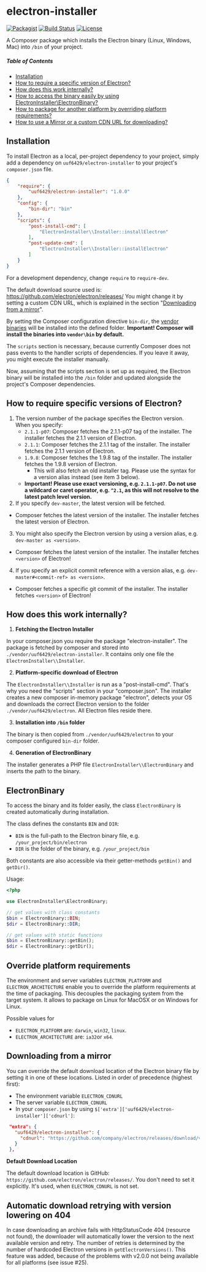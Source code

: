 electron-installer
==================

[![Packagist](https://img.shields.io/packagist/v/uuf6429/electron-installer.svg)](https://packagist.org/packages/uuf6429/electron-installer)
[![Build Status](https://travis-ci.org/uuf6429/electron-installer.png)](https://travis-ci.org/uuf6429/electron-installer)
[![License](https://img.shields.io/badge/license-MIT-blue.svg)](https://raw.githubusercontent.com/uuf6429/electron-installer/master/LICENSE)

A Composer package which installs the Electron binary (Linux, Windows, Mac) into `/bin` of your project.

##### Table of Contents

- [Installation](#installation)
- [How to require a specific version of Electron?](#how-to-require-specific-versions-of-electron)
- [How does this work internally?](#how-does-this-work-internally)
- [How to access the binary easily by using ElectronInstaller\ElectronBinary?](#electronbinary)
- [How to package for another platform by overriding platform requirements?](#override-platform-requirements)
- [How to use a Mirror or a custom CDN URL for downloading?](#downloading-from-a-mirror)

## Installation

To install Electron as a local, per-project dependency to your project, simply add a dependency on `uuf6429/electron-installer` to your project's `composer.json` file.


```json
{
    "require": {
        "uuf6429/electron-installer": "1.0.0"
    },
    "config": {
        "bin-dir": "bin"
    },
    "scripts": {
        "post-install-cmd": [
            "ElectronInstaller\\Installer::installElectron"
        ],
        "post-update-cmd": [
            "ElectronInstaller\\Installer::installElectron"
        ]
    }
}
```

For a development dependency, change `require` to `require-dev`.

The default download source used is: https://github.com/electron/electron/releases/
You might change it by setting a custom CDN URL, which is explained in the section "[Downloading from a mirror](#downloading-from-a-mirror)".

By setting the Composer configuration directive `bin-dir`, the [vendor binaries](https://getcomposer.org/doc/articles/vendor-binaries.md#can-vendor-binaries-be-installed-somewhere-other-than-vendor-bin-) will be installed into the defined folder.
**Important! Composer will install the binaries into `vendor\bin` by default.**

The `scripts` section is necessary, because currently Composer does not pass events to the handler scripts of dependencies. If you leave it away, you might execute the installer manually.

Now, assuming that the scripts section is set up as required, the Electron binary
will be installed into the `/bin` folder and updated alongside the project's Composer dependencies.

## How to require specific versions of Electron?

1. The version number of the package specifies the Electron version. 
   When you specify:
    - `2.1.1-p07`: Composer fetches the 2.1.1-p07 tag of the installer. The installer fetches the 2.1.1 version of Electron.
    - `2.1.1`: Composer fetches the 2.1.1 tag of the installer. The installer fetches the 2.1.1 version of Electron.
    - `1.9.8`: Composer fetches the 1.9.8 tag of the installer. The installer fetches the 1.9.8 version of Electron. 
      - This will also fetch an old installer tag. Please use the syntax for a version alias instead (see item 3 below).
    - **Important! Please use exact versioning, e.g. `2.1.1-p07`. Do not use a wildcard or caret operator, e.g. `^2.1`, as this will not resolve to the latest patch level version.**
2. If you specify `dev-master`, the latest version will be fetched.
  - Composer fetches the latest version of the installer. The installer fetches the latest version of Electron.
3. You might also specify the Electron version by using a version alias,  e.g. `dev-master as <version>`. 
  - Composer fetches the latest version of the installer. The installer fetches `<version>` of Electron!
4. If you specify an explicit commit reference  with a version alias, e.g. `dev-master#<commit-ref> as <version>`.
  - Composer fetches a specific git commit of the installer. The installer fetches `<version>` of Electron!

## How does this work internally?

1. **Fetching the Electron Installer**

 In your composer.json you require the package "electron-installer".
 The package is fetched by composer and stored into `./vendor/uuf6429/electron-installer`.
 It contains only one file the `ElectronInstaller\\Installer`.

2. **Platform-specific download of Electron**

 The `ElectronInstaller\\Installer` is run as a "post-install-cmd". That's why you need the "scripts" section in your "composer.json".
 The installer creates a new composer in-memory package "electron",
 detects your OS and downloads the correct Electron version to the folder `./vendor/uuf6429/electron`.
 All Electron files reside there.

3. **Installation into `/bin` folder**

 The binary is then copied from `./vendor/uuf6429/electron` to your composer configured `bin-dir` folder.

4. **Generation of ElectronBinary**

 The installer generates a PHP file `ElectronInstaller\\ElectronBinary` and inserts the path to the binary.

## ElectronBinary

To access the binary and its folder easily, the class `ElectronBinary` is created automatically during installation.

The class defines the constants `BIN` and `DIR`:
  - `BIN` is the full-path to the Electron binary file, e.g. `/your_project/bin/electron`
  - `DIR` is the folder of the binary, e.g. `/your_project/bin`

Both constants are also accessible via their getter-methods `getBin()` and `getDir()`.

Usage:

```php
<?php 

use ElectronInstaller\ElectronBinary;

// get values with class constants
$bin = ElectronBinary::BIN;
$dir = ElectronBinary::DIR;

// get values with static functions
$bin = ElectronBinary::getBin();
$dir = ElectronBinary::getDir();
```

## Override platform requirements

The environment and server variables `ELECTRON_PLATFORM` and `ELECTRON_ARCHITECTURE` enable you to
override the platform requirements at the time of packaging. This decouples the packaging system
from the target system. It allows to package on Linux for MacOSX or on Windows for Linux.

Possible values for
 - `ELECTRON_PLATFORM` are: `darwin`, `win32`, `linux`.
 - `ELECTRON_ARCHITECTURE` are: `ia32`or `x64`.

## Downloading from a mirror

You can override the default download location of the Electron binary file by setting it in one of these locations. Listed in order of precedence (highest first):
* The environment variable `ELECTRON_CDNURL`
* The server variable `ELECTRON_CDNURL`
* In your `composer.json` by using `$['extra']['uuf6429/electron-installer']['cdnurl']`:

 ```json
  "extra": {
    "uuf6429/electron-installer": {
      "cdnurl": "https://github.com/company/electron/releases/download/v1.0.0/"
    }
  },
 ```

**Default Download Location**

The default download location is GitHub: `https://github.com/electron/electron/releases/`.
You don't need to set it explicitly. It's used, when `ELECTRON_CDNURL` is not set.

## Automatic download retrying with version lowering on 404

In case downloading an archive fails with HttpStatusCode 404 (resource not found),
the downloader will automatically lower the version to the next available version
and retry. The number of retries is determined by the number of hardcoded Electron
versions in `getElectronVersions()`. This feature was added, because of the problems
with v2.0.0 not being available for all platforms (see issue #25).
